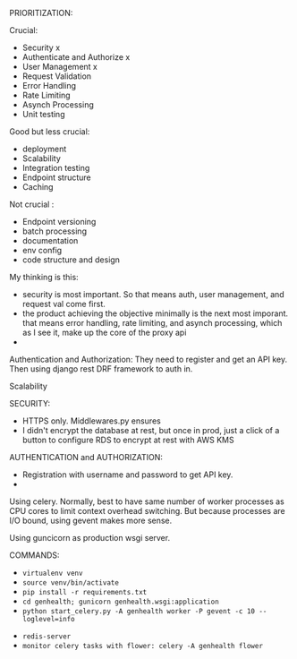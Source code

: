 PRIORITIZATION:

Crucial: 
- Security x
- Authenticate and Authorize x 
- User Management x 
- Request Validation 
- Error Handling
- Rate Limiting
- Asynch Processing
- Unit testing

Good but less crucial:
- deployment
- Scalability
- Integration testing
- Endpoint structure
- Caching

Not crucial :
- Endpoint versioning
- batch processing
- documentation
- env config
- code structure and design

My thinking is this:
- security is most important. So that means auth, user management, and request val come first. 
- the product achieving the objective minimally is the next most imporant. that means error handling, rate limiting, and asynch processing, which as I see it, make up the core of the proxy api
- 



Authentication and Authorization: They need to register and get an API key. Then using django rest DRF framework to auth in. 

Scalability



SECURITY:
- HTTPS only. Middlewares.py ensures
- I didn't encrypt the database at rest, but once in prod, just a click of a button to configure RDS to encrypt at rest with AWS KMS

AUTHENTICATION and AUTHORIZATION:
- Registration with username and password to get API key. 
- 




Using celery. Normally, best to have same number of worker processes as CPU cores to limit context overhead switching. But because processes are I/O bound, using gevent makes more sense. 

Using guncicorn as production wsgi server. 


COMMANDS:
* `virtualenv venv`
* `source venv/bin/activate`
* `pip install -r requirements.txt`
* `cd genhealth; gunicorn genhealth.wsgi:application`
* `python start_celery.py -A genhealth worker -P gevent -c 10 --loglevel=info`
<!-- --pool=solo -->
* `redis-server`
* `monitor celery tasks with flower: celery -A genhealth flower`
